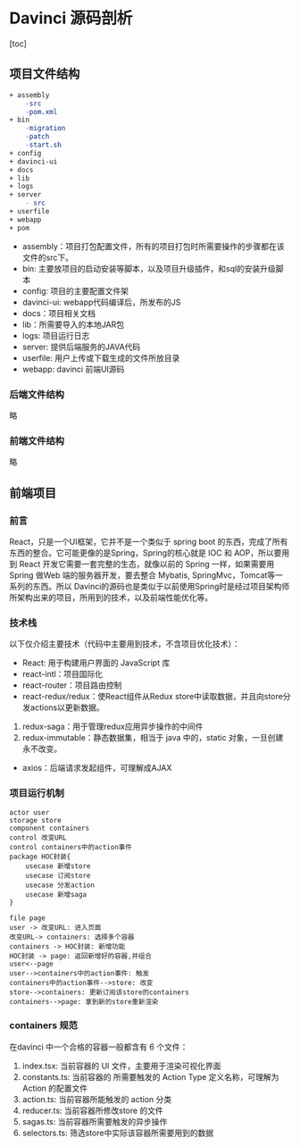# Davinci 源码剖析
[toc]
## 项目文件结构
```makefile
+ assembly
    -src
    -pom.xml
+ bin
    -migration
    -patch
    -start.sh
+ config
+ davinci-ui
+ docs
+ lib
+ logs
+ server
    - src
+ userfile
+ webapp
+ pom
```
* assembly：项目打包配置文件，所有的项目打包时所需要操作的步骤都在该文件的src下。
* bin: 主要放项目的启动安装等脚本，以及项目升级插件，和sql的安装升级脚本
* config: 项目的主要配置文件架
* davinci-ui: webapp代码编译后，所发布的JS
* docs：项目相关文档
* lib：所需要导入的本地JAR包
* logs: 项目运行日志
* server: 提供后端服务的JAVA代码
* userfile: 用户上传或下载生成的文件所放目录
* webapp: davinci 前端UI源码

### 后端文件结构
略

### 前端文件结构
略

## 前端项目
### 前言
React，只是一个UI框架，它并不是一个类似于 spring boot 的东西，完成了所有东西的整合。它可能更像的是Spring，Spring的核心就是 IOC 和 AOP，所以要用到 React 开发它需要一套完整的生态，就像以前的 Spring 一样，如果需要用Spring 做Web 端的服务器开发，要去整合 Mybatis, SpringMvc，Tomcat等一系列的东西。所以 Davinci的源码也是类似于以前使用Spring时是经过项目架构师所架构出来的项目，所用到的技术，以及前端性能优化等。

### 技术栈
以下仅介绍主要技术（代码中主要用到技术，不含项目优化技术）：
* React: 用于构建用户界面的 JavaScript 库
* react-intl：项目国际化
* react-router：项目路由控制
* react-redux/redux：使React组件从Redux store中读取数据，并且向store分发actions以更新数据。
1. redux-saga：用于管理redux应用异步操作的中间件
2. redux-immutable：静态数据集，相当于 java 中的，static 对象，一旦创建永不改变。
* axios：后端请求发起组件，可理解成AJAX

### 项目运行机制
```plantuml
actor user
storage store
component containers
control 改变URL
control containers中的action事件
package HOC封装{
    usecase 新增store 
    usecase 订阅store 
    usecase 分发action 
    usecase 新增saga  
}

file page 
user -> 改变URL: 进入页面
改变URL-> containers: 选择多个容器
containers -> HOC封装: 新增功能
HOC封装 -> page: 返回新增好的容器,并组合
user<--page
user-->containers中的action事件: 触发
containers中的action事件-->store: 改变
store-->containers: 更新订阅该store的containers
containers-->page: 拿到新的store重新渲染
```

### containers 规范
在davinci 中一个合格的容器一般都含有 6 个文件：
1. index.tsx: 当前容器的 UI 文件，主要用于渲染可视化界面
2. constants.ts: 当前容器的 所需要触发的 Action Type 定义名称，可理解为 Action 的配置文件
3. action.ts: 当前容器所能触发的 action 分类
4. reducer.ts: 当前容器所修改store 的文件
5. sagas.ts: 当前容器所需要触发的异步操作
6. selectors.ts: 筛选store中实际该容器所需要用到的数据
